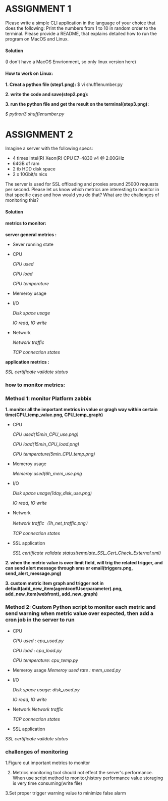 # ASSIGNMENT 1
Please write a simple CLI application in the language of your choice that does the following: Print the numbers from 1 to 10 in random order to the terminal. Please provide a README, that explains detailed how to run the program on MacOS and Linux.
#### Solution
(I don't have a MacOS Envrionment, so only linux version here)

#### How to work on Linux:

**1. Creat a python file (step1.png):**
$ vi shufflenumber.py

**2. write the code and save(step2.png):**

**3. run the python file and get the result on the terminal(step3.png):**

   *$ python3 shufflenumber.py*

# ASSIGNMENT 2
Imagine a server with the following specs:
- 4 times Intel(R) Xeon(R) CPU E7-4830 v4 @ 2.00GHz
- 64GB of ram
- 2 tb HDD disk space
- 2 x 10Gbit/s nics

The server is used for SSL offloading and proxies around 25000 requests per second.
Please let us know which metrics are interesting to monitor in that specific case 
and how would you do that? 
What are the challenges of monitoring this?

#### Solution
#### metrics to monitor:

**server general metrics :**

* Sever running state
* CPU

    *CPU used*
    
    *CPU load*
    
    *CPU temperature*
* Memeroy usage
* I/O

    *Disk space usage*
    
     *IO read, IO write*
* Network

    *Network traffic*
    
    *TCP connection states*

**application metrics :**

*SSL certificate validate status*
### how to monitor metrics:
### Method 1: monitor Platform zabbix
**1. monitor all the important metrics  in value or gragh way within certain time(CPU_temp_value.png, CPU_temp_graph)**
   * CPU

      *CPU used(15min_CPU_use.png)*
    
      *CPU load(15min_CPU_load.png)*
    
      *CPU temperature(5min_CPU_temp.png)*
   
   * Memeroy usage
   
       *Memeroy used(6h_mem_use.png*
   
   * I/O

      *Disk space usage(1day_disk_use.png)*
    
      *IO read, IO write*
     
   * Network

        *Network traffic（1h_net_traffic.png）*
    
        *TCP connection states*
    
   * SSL application
 
      *SSL certificate validate status(template_SSL_Cert_Check_External.xml)*
 
**2. when the metric value is over limit field, will trig the related trigger, and can send alert message through sms or email(triggers.png, send_alert_message.png)**

**3. custom metric item graph and trigger not in default(add_new_item(agentconfUserparameter).png, add_new_item(webfront), add_new_graph)**

### Method 2: Custom Python script to monitor each metric and send warning when metric value over expected, then add a cron job in the server to run
* CPU

    *CPU used : cpu_used.py*
    
    *CPU load : cpu_load.py*
    
    *CPU temperature: cpu_temp.py*
* Memeroy usage
   *Memeroy used rate : mem_used.py*
   
* I/O

    *Disk space usage: disk_used.py*
    
     *IO read, IO write*
     
* Network
    *Network traffic*
    
    *TCP connection states*
    
 * SSL application
 
 *SSL certificate validate status*
 
    
 ### challenges of monitoring
1.Figure out important metrics to monitor

2. Metrics  monitoring tool should not effect the server's performance. When use script method to monitor,history performance value storaging is very time consuming(write file)

3.Set proper trigger warning value to minimize false alarm



